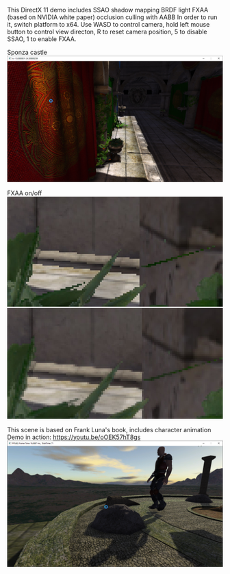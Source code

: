 This DirectX 11 demo includes 
SSAO
shadow mapping
BRDF light
FXAA (based on NVIDIA white paper)
occlusion culling with AABB
In order to run it, switch platform to x64.
Use WASD to control camera, hold left mouse button to control view directon, R to reset camera position, 5 to disable SSAO, 1 to enable FXAA.

Sponza castle
![image](screenshots/sponza0.png)

FXAA on/off
![image](screenshots/fxaa0.png)
![image](screenshots/fxaa1.png)

This scene is based on Frank Luna's book, includes character animation
Demo in action: https://youtu.be/oOEK57hT8gs
![image](screenshots/Temple.png)
